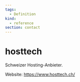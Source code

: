 ```yaml
---
tags:
  - Definition
kind:
  - reference
section: contact
---
```

# hosttech

Schweizer Hosting-Anbieter.

Website: https://www.hosttech.ch/